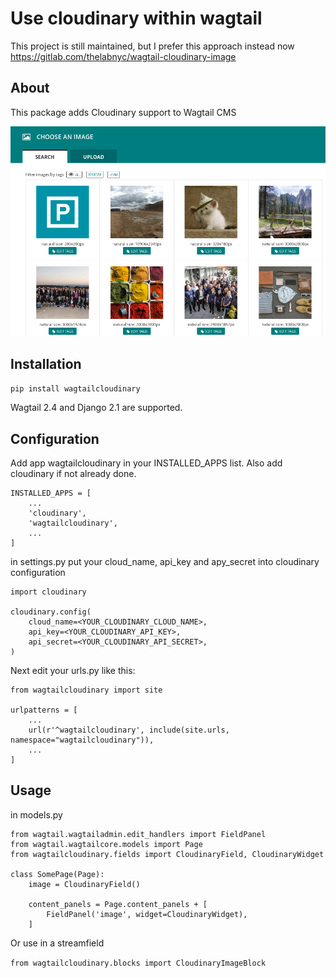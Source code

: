# Use cloudinary within wagtail

This project is still maintained, but I prefer this approach instead now https://gitlab.com/thelabnyc/wagtail-cloudinary-image

## About

This package adds Cloudinary support to Wagtail CMS

![cloudinary images in wagtail admin](./wagtailcloudinary.png)

## Installation

`pip install wagtailcloudinary`

Wagtail 2.4 and Django 2.1 are supported.

## Configuration
Add app wagtailcloudinary in your INSTALLED_APPS list. Also add cloudinary if not already done.

```
INSTALLED_APPS = [
    ...
    'cloudinary',
    'wagtailcloudinary',
    ...
]
```

in settings.py put your cloud_name, api_key and apy_secret into cloudinary configuration

```
import cloudinary

cloudinary.config(
    cloud_name=<YOUR_CLOUDINARY_CLOUD_NAME>,
    api_key=<YOUR_CLOUDINARY_API_KEY>,
    api_secret=<YOUR_CLOUDINARY_API_SECRET>,
)
```

Next edit your urls.py like this:

```
from wagtailcloudinary import site

urlpatterns = [
    ...
    url(r'^wagtailcloudinary', include(site.urls, namespace="wagtailcloudinary")),
    ...
]
```

## Usage

in models.py

```
from wagtail.wagtailadmin.edit_handlers import FieldPanel
from wagtail.wagtailcore.models import Page
from wagtailcloudinary.fields import CloudinaryField, CloudinaryWidget

class SomePage(Page):
    image = CloudinaryField()

    content_panels = Page.content_panels + [
        FieldPanel('image', widget=CloudinaryWidget),
    ]
```

Or use in a streamfield

`from wagtailcloudinary.blocks import CloudinaryImageBlock`
